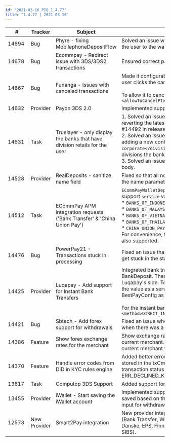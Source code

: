 ```yaml
--- 
id: "2021-03-16_PIQ_1.4.77"
title: "1.4.77 | 2021-03-16"
--- 
```



| #     | Tracker     | Subject   | Description    |
|-------|-------------|-----------|----------------|
| 14694 | Bug | Phyre - fixing MobilephoneDepositFlow | Solved an issue where a failure occurred when trying to redirect the user to the wallet app when paying using a mobile phone. |
| 14678 | Bug | Ecommpay - Redirect issue with 3DS/3DS2 transactions  | Ensured correct parsing of redirect data. |
| 14667 | Bug | Funanga - Issues with canceled transactions | Made it configurable if transactions should be canceled when the user clicks the cancel button (the "X" in the top corner). <br/><br/>To allow it to cancel, add the following line to FunangaConfig:`<allowToCancelPtxOnRedirect>true</allowToCancelPtxOnRedirect>` |
| 14632 | Provider | Payon 3DS 2.0 | Implemented support for 3DS2 via external 3DServer |
| 14631 | Task | Truelayer - only display the banks that have division retails for the user | 1. Solved an issue with IBAN not shown in the back office by reverting the latest changes made to the user PSP account (ticket #14492 in release 1.4.75). <br/>2. Solved an issue with all banks displayed to the end-user by adding a new config entry `<divisions>retail, business, corporate</divisions>` where the merchant specifies which divisions the bank should include to be displayed to the end-user. <br/>3. Solved an issue with accountId = null in the transfer request body.  |
| 14528 | Provider | RealDeposits - sanitize name field | Fixed so that all non-ASCII characters are converted to ASCII for the name parameters before sending them to RealDeposits. |
| 14512 | Task | ECommPay APM integration requests ('Bank Transfer' & 'China Union Pay') | `ECommPayWalletDeposit` and `ECommPayWalletWithdrawal` now support `service` values:<br/>* `BANKS_OF_INDONESIA`<br/>* `BANKS_OF_MALAYSIA`<br/>* `BANKS_OF_VIETNAM`<br/>* `BANKS_OF_THAILAND`<br/>* `CHINA_UNION_PAY`<br/>For convenience, the transaction type `ChinaUnionPayDeposit` is also supported. |
| 14476 | Bug | PowerPay21 - Transactions stuck in processing | Fixed an issue that in rare cases PowerPay21 transactions could get stuck in the state processing. |
| 14425 | Provider | Luqapay - Add support for Instant Bank Transfers | Integrated bank transfer methods API. Used with TxType BankDeposit. There are different kinds of bank transfers on Luqapay's side. To select the one to use you have to either send the value as a service or configure it on account level in BestPayConfig as `<method>`. <br/><br/>For the instant bank transfer method it would look like: `<method>DIRECT_INSTANT_BANK_TRANSFER</method>` |
| 14421 | Bug | Sbtech - Add forex support for withdrawals | Fixed an issue where the "decision" request from SbTech fails when there was a currency conversion in PaymentIQ. |
| 14386 | Feature | Show forex exchange rates for the merchant | Show exchange rates for sub merchants if not available on the current merchant. Only currencies that are configured on the current merchant will be visible. |
| 14370 | Feature | Handle error codes from DID in KYC rules engine | Added better error handling. The error message will now be stored in the txCmd list and added to the info column. The transaction status will also be set to ERR_DECLINED_KYC_CHECK_FAILED. |
| 13617 | Task | Computop 3DS Support | Added support for 3DS2 |
| 13455 | Provider | iWallet - Start saving the iWallet account | Implemented support for saving user PSP accounts. Accounts are saved based on the callback for deposits and based on the user input for withdrawals. |
| 12573 | New Provider | Smart2Pay integration | New provider integration supporting deposit via multiple APMs (Bank Transfer, WebMoney, Qiwi, Yandex, Sofort, Nordea, Danske, EPS, Finnish Banks, ToditoCash, OP Pohjola, Multibanco SIBS). |

